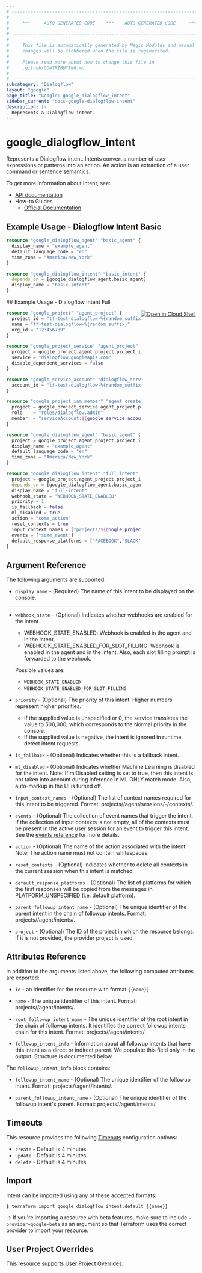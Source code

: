 ```yaml
---
# ----------------------------------------------------------------------------
#
#     ***     AUTO GENERATED CODE    ***    AUTO GENERATED CODE     ***
#
# ----------------------------------------------------------------------------
#
#     This file is automatically generated by Magic Modules and manual
#     changes will be clobbered when the file is regenerated.
#
#     Please read more about how to change this file in
#     .github/CONTRIBUTING.md.
#
# ----------------------------------------------------------------------------
subcategory: "Dialogflow"
layout: "google"
page_title: "Google: google_dialogflow_intent"
sidebar_current: "docs-google-dialogflow-intent"
description: |-
  Represents a Dialogflow intent.
---
```


# google\_dialogflow\_intent

Represents a Dialogflow intent. Intents convert a number of user expressions or patterns into an action. An action
is an extraction of a user command or sentence semantics.


To get more information about Intent, see:

* [API documentation](https://cloud.google.com/dialogflow/docs/reference/rest/v2/projects.agent.intents)
* How-to Guides
    * [Official Documentation](https://cloud.google.com/dialogflow/docs/)

## Example Usage - Dialogflow Intent Basic


```terraform
resource "google_dialogflow_agent" "basic_agent" {
  display_name = "example_agent"
  default_language_code = "en"
  time_zone = "America/New_York"
}

resource "google_dialogflow_intent" "basic_intent" {
  depends_on = [google_dialogflow_agent.basic_agent]
  display_name = "basic-intent"
}
```
<div class = "oics-button" style="float: right; margin: 0 0 -15px">
  <a href="https://console.cloud.google.com/cloudshell/open?cloudshell_git_repo=https%3A%2F%2Fgithub.com%2Fterraform-google-modules%2Fdocs-examples.git&cloudshell_working_dir=dialogflow_intent_full&cloudshell_image=gcr.io%2Fgraphite-cloud-shell-images%2Fterraform%3Alatest&open_in_editor=main.tf&cloudshell_print=.%2Fmotd&cloudshell_tutorial=.%2Ftutorial.md" target="_blank">
    <img alt="Open in Cloud Shell" src="//gstatic.com/cloudssh/images/open-btn.svg" style="max-height: 44px; margin: 32px auto; max-width: 100%;">
  </a>
</div>
## Example Usage - Dialogflow Intent Full


```terraform
resource "google_project" "agent_project" {
  project_id = "tf-test-dialogflow-%{random_suffix}"
  name = "tf-test-dialogflow-%{random_suffix}"
  org_id = "123456789"
}

resource "google_project_service" "agent_project" {
  project = google_project.agent_project.project_id
  service = "dialogflow.googleapis.com"
  disable_dependent_services = false
}

resource "google_service_account" "dialogflow_service_account" {
  account_id = "tf-test-dialogflow-%{random_suffix}"
}

resource "google_project_iam_member" "agent_create" {
  project = google_project_service.agent_project.project
  role    = "roles/dialogflow.admin"
  member  = "serviceAccount:${google_service_account.dialogflow_service_account.email}"
}

resource "google_dialogflow_agent" "basic_agent" {
  project = google_project.agent_project.project_id
  display_name = "example_agent"
  default_language_code = "en"
  time_zone = "America/New_York"
}

resource "google_dialogflow_intent" "full_intent" {
  project = google_project.agent_project.project_id
  depends_on = [google_dialogflow_agent.basic_agent]
  display_name = "full-intent"
  webhook_state = "WEBHOOK_STATE_ENABLED"
  priority = 1
  is_fallback = false
  ml_disabled = true
  action = "some_action"
  reset_contexts = true
  input_context_names = ["projects/${google_project.agent_project.project_id}/agent/sessions/-/contexts/some_id"]
  events = ["some_event"]
  default_response_platforms = ["FACEBOOK","SLACK"]
}
```

## Argument Reference

The following arguments are supported:


* `display_name` -
  (Required)
  The name of this intent to be displayed on the console.


- - -


* `webhook_state` -
  (Optional)
  Indicates whether webhooks are enabled for the intent.
  * WEBHOOK_STATE_ENABLED: Webhook is enabled in the agent and in the intent.
  * WEBHOOK_STATE_ENABLED_FOR_SLOT_FILLING: Webhook is enabled in the agent and in the intent. Also, each slot
  filling prompt is forwarded to the webhook.

  Possible values are:
  * `WEBHOOK_STATE_ENABLED`
  * `WEBHOOK_STATE_ENABLED_FOR_SLOT_FILLING`

* `priority` -
  (Optional)
  The priority of this intent. Higher numbers represent higher priorities.
    - If the supplied value is unspecified or 0, the service translates the value to 500,000, which corresponds
    to the Normal priority in the console.
    - If the supplied value is negative, the intent is ignored in runtime detect intent requests.

* `is_fallback` -
  (Optional)
  Indicates whether this is a fallback intent.

* `ml_disabled` -
  (Optional)
  Indicates whether Machine Learning is disabled for the intent.
  Note: If mlDisabled setting is set to true, then this intent is not taken into account during inference in ML
  ONLY match mode. Also, auto-markup in the UI is turned off.

* `input_context_names` -
  (Optional)
  The list of context names required for this intent to be triggered.
  Format: projects/<Project ID>/agent/sessions/-/contexts/<Context ID>.

* `events` -
  (Optional)
  The collection of event names that trigger the intent. If the collection of input contexts is not empty, all of
  the contexts must be present in the active user session for an event to trigger this intent. See the 
  [events reference](https://cloud.google.com/dialogflow/docs/events-overview) for more details.

* `action` -
  (Optional)
  The name of the action associated with the intent.
  Note: The action name must not contain whitespaces.

* `reset_contexts` -
  (Optional)
  Indicates whether to delete all contexts in the current session when this intent is matched.

* `default_response_platforms` -
  (Optional)
  The list of platforms for which the first responses will be copied from the messages in PLATFORM_UNSPECIFIED
  (i.e. default platform).

* `parent_followup_intent_name` -
  (Optional)
  The unique identifier of the parent intent in the chain of followup intents.
  Format: projects/<Project ID>/agent/intents/<Intent ID>.

* `project` - (Optional) The ID of the project in which the resource belongs.
    If it is not provided, the provider project is used.


## Attributes Reference

In addition to the arguments listed above, the following computed attributes are exported:

* `id` - an identifier for the resource with format `{{name}}`

* `name` -
  The unique identifier of this intent. 
  Format: projects/<Project ID>/agent/intents/<Intent ID>.

* `root_followup_intent_name` -
  The unique identifier of the root intent in the chain of followup intents. It identifies the correct followup
  intents chain for this intent.
  Format: projects/<Project ID>/agent/intents/<Intent ID>.

* `followup_intent_info` -
  Information about all followup intents that have this intent as a direct or indirect parent. We populate this field
  only in the output.  Structure is documented below.


The `followup_intent_info` block contains:

* `followup_intent_name` -
  (Optional)
  The unique identifier of the followup intent.
  Format: projects/<Project ID>/agent/intents/<Intent ID>.

* `parent_followup_intent_name` -
  (Optional)
  The unique identifier of the followup intent's parent.
  Format: projects/<Project ID>/agent/intents/<Intent ID>.

## Timeouts

This resource provides the following
[Timeouts](/docs/configuration/resources.html#timeouts) configuration options:

- `create` - Default is 4 minutes.
- `update` - Default is 4 minutes.
- `delete` - Default is 4 minutes.

## Import

Intent can be imported using any of these accepted formats:

```
$ terraform import google_dialogflow_intent.default {{name}}
```

-> If you're importing a resource with beta features, make sure to include `-provider=google-beta`
as an argument so that Terraform uses the correct provider to import your resource.

## User Project Overrides

This resource supports [User Project Overrides](https://www.terraform.io/docs/providers/google/guides/provider_reference.html#user_project_override).
